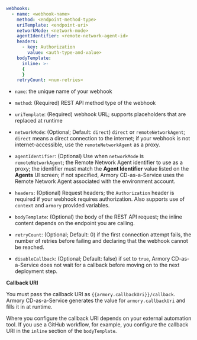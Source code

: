 ```yaml
webhooks:
  - name: <webhook-name>
    method: <endpoint-method-type>
    uriTemplate: <endpoint-uri>
    networkMode: <network-mode>
    agentIdentifier: <remote-network-agent-id>
    headers:
      - key: Authorization
        value: <auth-type-and-value>
    bodyTemplate:
      inline: >-
      {
      }
    retryCount: <num-retries>
```

* `name`: the unique name of your webhook

* `method`: (Required) REST API method type of the webhook

* `uriTemplate`: (Required) webhook URL; supports placeholders that are replaced at runtime

* `networkMode`: (Optional; Default: `direct`) `direct` or `remoteNetworkAgent`; `direct` means a direct connection to the internet; if your webhook is not internet-accessible, use the `remoteNetworkAgent` as a proxy.

* `agentIdentifier`: (Optional) Use when `networkMode` is `remoteNetworkAgent`; the Remote Network Agent identifier to use as a proxy; the identifier must match the **Agent Identifier** value listed on the **Agents** UI screen; if not specified, Armory CD-as-a-Service uses the Remote Network Agent associated with the environment account.

* `headers`: (Optional) Request headers; the `Authorization` header is required if your webhook requires authorization. Also supports use of `context` and `armory` provided variables.

* `bodyTemplate`: (Optional) the body of the REST API request; the inline content depends on the endpoint you are calling.

* `retryCount`: (Optional; Default: 0) if the first connection attempt fails, the number of retries before failing and declaring that the webhook cannot be reached.

* `disableCallback`: (Optional; Default: false) if set to `true`, Armory CD-as-a-Service does not wait for a callback before moving on to the next deployment step.

**Callback URI**

You must pass the callback URI as `{{armory.callbackUri}}/callback`. Armory CD-as-a-Service generates the value for `armory.callbackUri` and fills it in at runtime.

Where you configure the callback URI depends on your external automation tool. If you use a GitHub workflow, for example, you configure the callback URI in the `inline` section of the `bodyTemplate`.
